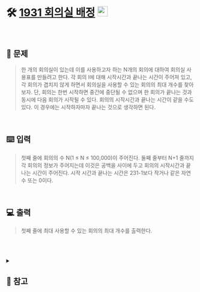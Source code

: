 <br>

# 🛠️ [1931 회의실 배정](http://www.acmicpc.net/problem/1931) <img height="27px" width="27px" src="https://static.solved.ac/tier_small/10.svg"/>

<br>

## 📖 문제
>한 개의 회의실이 있는데 이를 사용하고자 하는 N개의 회의에 대하여 회의실 사용표를 만들려고 한다. 각 회의 I에 대해 시작시간과 끝나는 시간이 주어져 있고, 각 회의가 겹치지 않게 하면서 회의실을 사용할 수 있는 회의의 최대 개수를 찾아보자. 단, 회의는 한번 시작하면 중간에 중단될 수 없으며 한 회의가 끝나는 것과 동시에 다음 회의가 시작될 수 있다. 회의의 시작시간과 끝나는 시간이 같을 수도 있다. 이 경우에는 시작하자마자 끝나는 것으로 생각하면 된다.

<br>

## ⌨️ 입력
>첫째 줄에 회의의 수 N(1 ≤ N ≤ 100,000)이 주어진다. 둘째 줄부터 N+1 줄까지 각 회의의 정보가 주어지는데 이것은 공백을 사이에 두고 회의의 시작시간과 끝나는 시간이 주어진다. 시작 시간과 끝나는 시간은 231-1보다 작거나 같은 자연수 또는 0이다.

<br>

## 💻 출력
>첫째 줄에 최대 사용할 수 있는 회의의 최대 개수를 출력한다.

<br><br>

<details>
  
  <summary> 
  
  ## 🎈 참고
  </summary>
  <br>

  ## 📄 로직
  
> 입력받은 회의시간을 <code>timetable</code>리스트에 저장 및 종료시간 오름차순 정렬(종료시간이 같다면 시작시간 오름차순 정렬)
> 
> 첫번째 회의 정보(회의 종료 시간) <code>result</code>리스트에 저장
> - 다른 회의와 비교하며 겹치지 않는 회의가 있다면 해당 회의 정보(회의 종료 시간)도 저장
>
> 모든 회의를 확인했다면 <code>result</code>리스트 항목 갯수(최대 가능 회의 수) 출력
>
> <br>
> 
> ### 비슷한 백준 문제
> - [11000 강의실 배정](https://github.com/jjjuni/CodingTest_py/tree/main/Baekjoon/gold/greedy/11000)

  

</details>

<br><br>
